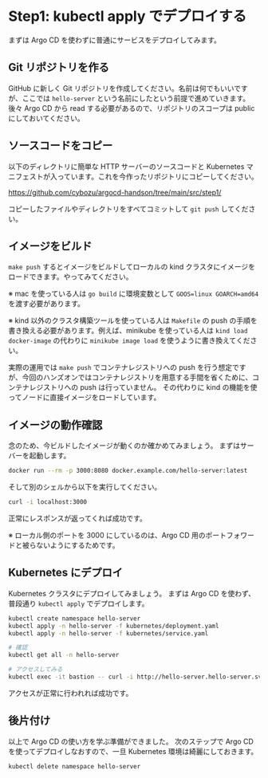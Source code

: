 # Step1: kubectl apply でデプロイする

まずは Argo CD を使わずに普通にサービスをデプロイしてみます。

## Git リポジトリを作る

GitHub に新しく Git リポジトリを作成してください。名前は何でもいいですが、ここでは `hello-server` という名前にしたという前提で進めていきます。
後々 Argo CD から read する必要があるので、リポジトリのスコープは public にしておいてください。

## ソースコードをコピー

以下のディレクトリに簡単な HTTP サーバーのソースコードと Kubernetes マニフェストが入っています。これを今作ったリポジトリにコピーしてください。

<https://github.com/cybozu/argocd-handson/tree/main/src/step1/>

コピーしたファイルやディレクトリをすべてコミットして `git push` してください。

## イメージをビルド

`make push` するとイメージをビルドしてローカルの kind クラスタにイメージをロードできます。やってみてください。

※ mac を使っている人は `go build` に環境変数として `GOOS=linux GOARCH=amd64` を渡す必要があります。

※ kind 以外のクラスタ構築ツールを使っている人は `Makefile` の push の手順を書き換える必要があります。例えば、minikube を使っている人は `kind load docker-image` の代わりに `minikube image load` を使うように書き換えてください。

実際の運用では `make push` でコンテナレジストリへの push を行う想定ですが、今回のハンズオンではコンテナレジストリを用意する手間を省くために、コンテナレジストリへの push は行っていません。
その代わりに kind の機能を使ってノードに直接イメージをロードしています。

## イメージの動作確認

念のため、今ビルドしたイメージが動くのか確かめてみましょう。
まずはサーバーを起動します。

```bash
docker run --rm -p 3000:8080 docker.example.com/hello-server:latest
```

そして別のシェルから以下を実行してください。

```bash
curl -i localhost:3000
```

正常にレスポンスが返ってくれば成功です。

※ ローカル側のポートを 3000 にしているのは、Argo CD 用のポートフォワードと被らないようにするためです。

## Kubernetes にデプロイ

Kubernetes クラスタにデプロイしてみましょう。
まずは Argo CD を使わず、普段通り `kubectl apply` でデプロイします。

```bash
kubectl create namespace hello-server
kubectl apply -n hello-server -f kubernetes/deployment.yaml
kubectl apply -n hello-server -f kubernetes/service.yaml

# 確認
kubectl get all -n hello-server

# アクセスしてみる
kubectl exec -it bastion -- curl -i http://hello-server.hello-server.svc.cluster.local
```

アクセスが正常に行われれば成功です。

## 後片付け

以上で Argo CD の使い方を学ぶ準備ができました。
次のステップで Argo CD を使ってデプロイしなおすので、一旦 Kubernetes 環境は綺麗にしておきます。

```bash
kubectl delete namespace hello-server
```
